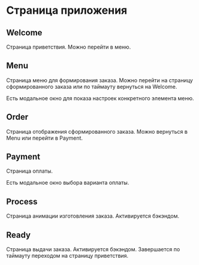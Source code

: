 # Страница приложения

## Welcome

Страница приветствия. Можно перейти в меню.

## Menu

Страница меню для формирования заказа. Можно перейти на страницу сформированного
заказа или по таймауту вернуться на Welcome.

Есть модальное окно для показа настроек конкретного элемента меню.

## Order

Страница отображения сформированного заказа. Можно вернуться в Menu или перейти
в Payment.

## Payment

Страница оплаты.

Есть модальное окно выбора варианта оплаты.

## Process

Страница анимации изготовления заказа. Активируется бэкэндом.

## Ready

Страница выдачи заказа. Активируется бэкэндом. Завершается по таймауту переходом
на страницу приветствия.
